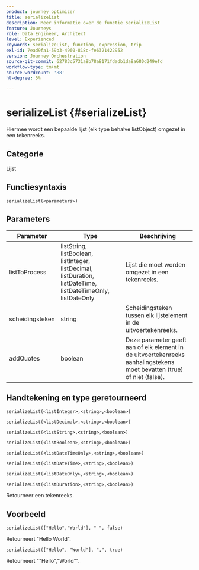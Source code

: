 ```yaml
---
product: journey optimizer
title: serializeList
description: Meer informatie over de functie serializeList
feature: Journeys
role: Data Engineer, Architect
level: Experienced
keywords: serializeList, function, expression, trip
exl-id: 7ead9fa1-59b3-4960-818c-fe6321422952
version: Journey Orchestration
source-git-commit: 62783c5731a8b78a8171fdadb1da8a680d249efd
workflow-type: tm+mt
source-wordcount: '88'
ht-degree: 5%

---
```


# serializeList {#serializeList}

Hiermee wordt een bepaalde lijst (elk type behalve listObject) omgezet in een tekenreeks.

## Categorie

Lijst

## Functiesyntaxis

`serializeList(<parameters>)`

## Parameters

| Parameter | Type | Beschrijving |
|-----------|------------------|------------------|
| listToProcess | listString, listBoolean, listInteger, listDecimal, listDuration, listDateTime, listDateTimeOnly, listDateOnly | Lijst die moet worden omgezet in een tekenreeks. |
| scheidingsteken | string | Scheidingsteken tussen elk lijstelement in de uitvoertekenreeks. |
| addQuotes | boolean | Deze parameter geeft aan of elk element in de uitvoertekenreeks aanhalingstekens moet bevatten (true) of niet (false). |

## Handtekening en type geretourneerd

`serializeList(<listInteger>,<string>,<boolean>)`

`serializeList(<listDecimal>,<string>,<boolean>)`

`serializeList(<listString>,<string>,<boolean>)`

`serializeList(<listBoolean>,<string>,<boolean>)`

`serializeList(<listDateTimeOnly>,<string>,<boolean>)`

`serializeList(<listDateTime>,<string>,<boolean>)`

`serializeList(<listDateOnly>,<string>,<boolean>)`

`serializeList(<listDuration>,<string>,<boolean>)`

Retourneer een tekenreeks.

## Voorbeeld

`serializeList(["Hello","World"], " ", false)`

Retourneert &quot;Hello World&quot;.

`serializeList(["Hello", "World"], ",", true)`

Retourneert &quot;&quot;Hello&quot;,&quot;World&quot;&quot;.
